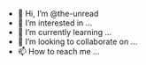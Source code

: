 - 👋 Hi, I’m @the-unread
- 👀 I’m interested in ...
- 🌱 I’m currently learning ...
- 💞️ I’m looking to collaborate on ...
- 📫 How to reach me ...

<!---
the-unread/the-unread is a ✨ special ✨ repository because its `README.md` (this file) appears on your GitHub profile.
You can click the Preview link to take a look at your changes.
--->
